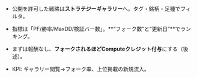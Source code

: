 - 公開を許可した戦略は**ストラテジーギャラリー**へ。タグ・銘柄・足種でフィルタ。
    
- 指標は「PF/勝率/MaxDD/検証バー数」。**“フォーク数”と“更新日”**でランキング。
    
- まずは報酬なし、**フォークされるほどComputeクレジット付与**にする（後述）。
    
- KPI: ギャラリー閲覧→フォーク率、上位掲載の新規流入。
